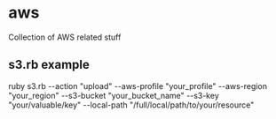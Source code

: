 # aws
Collection of AWS related stuff

## s3.rb example
ruby s3.rb --action "upload" --aws-profile "your_profile" --aws-region "your_region" --s3-bucket "your_bucket_name" --s3-key "your/valuable/key" --local-path "/full/local/path/to/your/resource"
